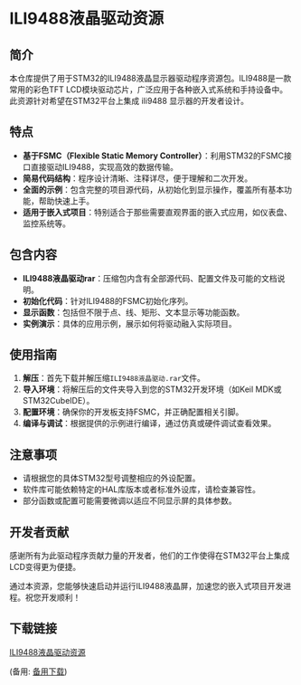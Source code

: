 # ILI9488液晶驱动资源

## 简介
本仓库提供了用于STM32的ILI9488液晶显示器驱动程序资源包。ILI9488是一款常用的彩色TFT LCD模块驱动芯片，广泛应用于各种嵌入式系统和手持设备中。此资源针对希望在STM32平台上集成 ili9488 显示器的开发者设计。

## 特点
- **基于FSMC（Flexible Static Memory Controller）**：利用STM32的FSMC接口直接驱动ILI9488，实现高效的数据传输。
- **简易代码结构**：程序设计清晰、注释详尽，便于理解和二次开发。
- **全面的示例**：包含完整的项目源代码，从初始化到显示操作，覆盖所有基本功能，帮助快速上手。
- **适用于嵌入式项目**：特别适合于那些需要直观界面的嵌入式应用，如仪表盘、监控系统等。

## 包含内容
- **ILI9488液晶驱动rar**：压缩包内含有全部源代码、配置文件及可能的文档说明。
- **初始化代码**：针对ILI9488的FSMC初始化序列。
- **显示函数**：包括但不限于点、线、矩形、文本显示等功能函数。
- **实例演示**：具体的应用示例，展示如何将驱动融入实际项目。

## 使用指南
1. **解压**：首先下载并解压缩`ILI9488液晶驱动.rar`文件。
2. **导入环境**：将解压后的文件夹导入到您的STM32开发环境（如Keil MDK或STM32CubeIDE）。
3. **配置环境**：确保你的开发板支持FSMC，并正确配置相关引脚。
4. **编译与调试**：根据提供的示例进行编译，通过仿真或硬件调试查看效果。

## 注意事项
- 请根据您的具体STM32型号调整相应的外设配置。
- 软件库可能依赖特定的HAL库版本或者标准外设库，请检查兼容性。
- 部分函数或配置可能需要微调以适应不同显示屏的具体参数。

## 开发者贡献
感谢所有为此驱动程序贡献力量的开发者，他们的工作使得在STM32平台上集成LCD变得更为便捷。

通过本资源，您能够快速启动并运行ILI9488液晶屏，加速您的嵌入式项目开发进程。祝您开发顺利！

## 下载链接
[ILI9488液晶驱动资源](https://pan.quark.cn/s/18b06fba7efd) 

(备用: [备用下载](https://pan.baidu.com/s/1oIAQfCok21jMrg8UFya4uw?pwd=1234))
